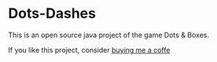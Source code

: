 ﻿# Dots-Dashes

This is an open source java project of the game Dots & Boxes.


If you like this project, consider [buying me a coffe](https://www.buymeacoffee.com/asoni)
